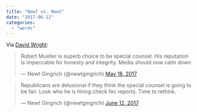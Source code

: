 ```yaml
---
title: "Newt vs. Newt"
date: "2017-06-12"
categories: 
  - "words"
---
```


Via [David Wright](https://twitter.com/DavidWright_CNN/status/874250124846919684):

<blockquote class="twitter-tweet" data-lang="en"><p lang="en" dir="ltr">Robert Mueller is superb choice to be special counsel. His reputation is impeccable for honesty and integrity. Media should now calm down</p>— Newt Gingrich (@newtgingrich) <a href="https://twitter.com/newtgingrich/status/864998445244743684">May 18, 2017</a></blockquote>
<script async src="//platform.twitter.com/widgets.js" charset="utf-8"></script>

<blockquote class="twitter-tweet" data-lang="en"><p lang="en" dir="ltr">Republicans are delusional if they think the special counsel is going to be fair. Look who he is hiring.check fec reports. Time to rethink.</p>— Newt Gingrich (@newtgingrich) <a href="https://twitter.com/newtgingrich/status/874228318865952768">June 12, 2017</a></blockquote>
<script async src="//platform.twitter.com/widgets.js" charset="utf-8"></script>
